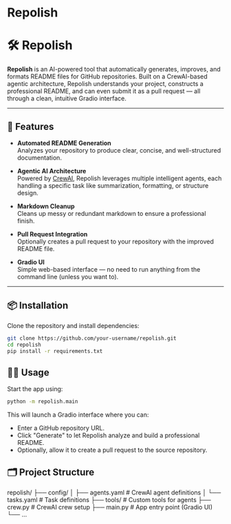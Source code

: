 # Repolish

# 🛠️ Repolish

**Repolish** is an AI-powered tool that automatically generates, improves, and formats README files for GitHub repositories. Built on a CrewAI-based agentic architecture, Repolish understands your project, constructs a professional README, and can even submit it as a pull request — all through a clean, intuitive Gradio interface.

---

## 🚀 Features

- **Automated README Generation**  
  Analyzes your repository to produce clear, concise, and well-structured documentation.

- **Agentic AI Architecture**  
  Powered by [CrewAI](https://github.com/joaomdmoura/crewAI), Repolish leverages multiple intelligent agents, each handling a specific task like summarization, formatting, or structure design.

- **Markdown Cleanup**  
  Cleans up messy or redundant markdown to ensure a professional finish.

- **Pull Request Integration**  
  Optionally creates a pull request to your repository with the improved README file.

- **Gradio UI**  
  Simple web-based interface — no need to run anything from the command line (unless you want to).

---

## 📦 Installation

Clone the repository and install dependencies:

```bash
git clone https://github.com/your-username/repolish.git
cd repolish
pip install -r requirements.txt
```

## 🧑‍💻 Usage
Start the app using:
```bash
python -m repolish.main
```
This will launch a Gradio interface where you can:

  - Enter a GitHub repository URL.
  - Click "Generate" to let Repolish analyze and build a professional README.
  - Optionally, allow it to create a pull request to the source repository.

## 🗂️ Project Structure
repolish/
├── config/
│   ├── agents.yaml       # CrewAI agent definitions
│   └── tasks.yaml        # Task definitions
├── tools/                # Custom tools for agents
├── crew.py               # CrewAI crew setup
├── main.py               # App entry point (Gradio UI)
└── ...
